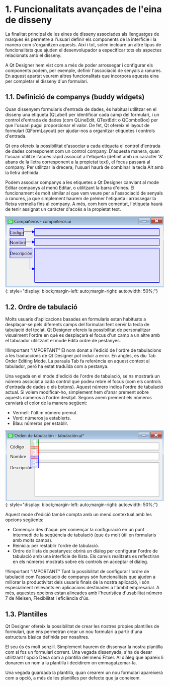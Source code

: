 # 1. Funcionalitats avançades de l'eina de disseny

La finalitat principal de les eines de disseny associades als llenguatges de marques és permetre a l'usuari definir els components de la interfície i la manera com s'organitzen aquests. Així i tot, solen incloure un altre tipus de funcionalitats que ajuden el desenvolupador a especificar tots els aspectes relacionats amb el disseny.

A Qt Designer hem vist com a més de poder arrossegar i configurar els components podem, per exemple, definir l'associació de senyals a ranures. En aquest apartat veurem altres funcionalitats que incorpora aquesta eina per completar el disseny d'un formulari.

## 1.1. Definició de companys (buddy widgets)

Quan dissenyem formularis d'entrada de dades, és habitual utilitzar en el disseny una etiqueta (QLabel) per identificar cada camp del formulari, i un control d'entrada de dades (com QLineEdit, QTextEdit o QComboBox) per que l'usuari pugui proporcionar el valor. De fet, Qt ofereix el layout de formulari (QFormLayout) per ajudar-nos a organitzar etiquetes i controls d'entrada.

Qt ens ofereix la possibilitat d'associar a cada etiqueta el control d'entrada de dades corresponent com un control company. D'aquesta manera, quan l'usuari utilitze l'accés ràpid associat a l'etiqueta (definit amb un caràcter '&' abans de la lletra corresponent a la propietat text), el focus passarà al company. Per utilitzar la drecera, l'usuari haurà de combinar la tecla Alt amb la lletra definida.

Podem associar companys a les etiquetes a Qt Designer canviant al mode Editar companys al menú Editar, o utilitzant la barra d'eines. El funcionament és molt similar al que vam veure per a l'associació de senyals a ranures, ja que simplement haurem de prémer l'etiqueta i arrossegar la fletxa vermella fins al company. A més, com hem comentat, l'etiqueta haurà de tenir assignat un caràcter d'accés a la propietat text.

![associació de companys](images/companys.png){: style="display: block;margin-left: auto;margin-right: auto;width: 50%;"}

## 1.2. Ordre de tabulació

Molts usuaris d'aplicacions basades en formularis estan habituats a desplaçar-se pels diferents camps del formulari fent servir la tecla de tabulació del teclat. Qt Designer ofereix la possibilitat de personalitzar visualment l'ordre en què es desplaçarà el focus d'un camp a un altre amb el tabulador utilitzant el mode Edita ordre de pestanyes.

!!!important "IMPORTANT"
    El nom donat a l'edició de l'ordre de tabulacions a les traduccions de Qt Designer pot induir a error. En anglès, es diu Tab Order Editing Mode. La paraula Tab fa referència en aquest context al tabulador, però ha estat traduïda com a pestanya.

Una vegada en el mode d'edició de l'ordre de tabulació, se'ns mostrarà un número associat a cada control que podeu rebre el focus (com els controls d'entrada de dades o els botons). Aquest número indica l'ordre de tabulació actual. Si volem modificar-ho, simplement hem d'anar prement sobre aquests números a l'ordre desitjat. Segons anem prement els números canviarà el color de la manera següent:

- Vermell: l'últim número premut.
- Verd: números ja establerts.
- Blau: números per establir.

![ordre](images/ordre.png){: style="display: block;margin-left: auto;margin-right: auto;width: 50%;"}

Aquest mode d'edició també compta amb un menú contextual amb les opcions següents:

- Començar des d'aquí: per començar la configuració en un punt intermedi de la seqüència de tabulació (que és molt útil en formularis amb molts camps).
- Reinicia: per restablir l'ordre de tabulació.
- Ordre de llista de pestanyes: obrirà un diàleg per configurar l'ordre de tabulació amb una interfície de llista. Els canvis realitzats es reflectiran en els números mostrats sobre els controls en acceptar el diàleg.

!!!important "IMPORTANT"
    Tant la possibilitat de configurar l'ordre de tabulació com l'associació de companys són funcionalitats que ajuden a millorar la productivitat dels usuaris finals de la nostra aplicació, i són especialment rellevants en aplicacions destinades a l'àmbit empresarial. A més, aquestes opcions estan alineades amb l'heurística d'usabilitat número 7 de Nielsen, Flexibilitat i eficiència d'ús.

## 1.3. Plantilles

Qt Designer ofereix la possibilitat de crear les nostres pròpies plantilles de formulari, que ens permetran crear un nou formulari a partir d'una estructura bàsica definida per nosaltres. 

El seu ús és molt senzill. Simplement haurem de dissenyar la nostra plantilla com si fos un formulari corrent. Una vegada dissenyada, s'ha de desar utilitzant l'opció Desa com a plantilla del menú Fitxer. Al diàleg que apareix li donarem un nom a la plantilla i decidirem on emmagatzemar-la.

Una vegada guardada la plantilla, quan crearem un nou formulari apareixerà com a opció, a més de les plantilles per defecte que ja coneixem.